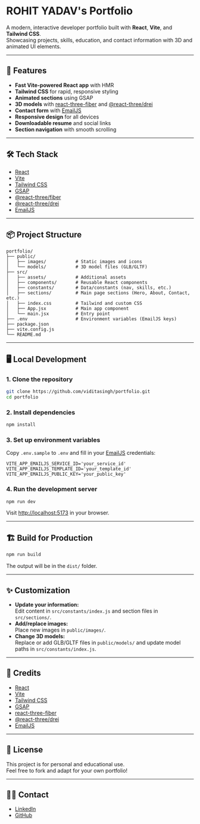 # ROHIT YADAV's Portfolio

A modern, interactive developer portfolio built with **React**, **Vite**, and **Tailwind CSS**.  
Showcasing projects, skills, education, and contact information with 3D and animated UI elements.

---

## 🚀 Features

- **Fast Vite-powered React app** with HMR
- **Tailwind CSS** for rapid, responsive styling
- **Animated sections** using GSAP
- **3D models** with [react-three-fiber](https://docs.pmnd.rs/react-three-fiber/getting-started/introduction) and [@react-three/drei](https://github.com/pmndrs/drei)
- **Contact form** with [EmailJS](https://www.emailjs.com/)
- **Responsive design** for all devices
- **Downloadable resume** and social links
- **Section navigation** with smooth scrolling

---

## 🛠️ Tech Stack

- [React](https://react.dev/)
- [Vite](https://vitejs.dev/)
- [Tailwind CSS](https://tailwindcss.com/)
- [GSAP](https://greensock.com/gsap/)
- [@react-three/fiber](https://docs.pmnd.rs/react-three-fiber/getting-started/introduction)
- [@react-three/drei](https://github.com/pmndrs/drei)
- [EmailJS](https://www.emailjs.com/)

---

## 📦 Project Structure

```
portfolio/
├── public/
│   ├── images/           # Static images and icons
│   └── models/           # 3D model files (GLB/GLTF)
├── src/
│   ├── assets/           # Additional assets
│   ├── components/       # Reusable React components
│   ├── constants/        # Data/constants (nav, skills, etc.)
│   ├── sections/         # Main page sections (Hero, About, Contact, etc.)
│   ├── index.css         # Tailwind and custom CSS
│   ├── App.jsx           # Main app component
│   └── main.jsx          # Entry point
├── .env                  # Environment variables (EmailJS keys)
├── package.json
├── vite.config.js
└── README.md
```

---

## 🖥️ Local Development

### 1. **Clone the repository**
```sh
git clone https://github.com/viditasingh/portfolio.git
cd portfolio
```

### 2. **Install dependencies**
```sh
npm install
```

### 3. **Set up environment variables**

Copy `.env.sample` to `.env` and fill in your [EmailJS](https://www.emailjs.com/) credentials:
```
VITE_APP_EMAILJS_SERVICE_ID='your_service_id'
VITE_APP_EMAILJS_TEMPLATE_ID='your_template_id'
VITE_APP_EMAILJS_PUBLIC_KEY='your_public_key'
```

### 4. **Run the development server**
```sh
npm run dev
```
Visit [http://localhost:5173](http://localhost:5173) in your browser.

---

## 🏗️ Build for Production

```sh
npm run build
```
The output will be in the `dist/` folder.

---

## ✨ Customization

- **Update your information:**  
  Edit content in `src/constants/index.js` and section files in `src/sections/`.
- **Add/replace images:**  
  Place new images in `public/images/`.
- **Change 3D models:**  
  Replace or add GLB/GLTF files in `public/models/` and update model paths in `src/constants/index.js`.

---

## 📝 Credits

- [React](https://react.dev/)
- [Vite](https://vitejs.dev/)
- [Tailwind CSS](https://tailwindcss.com/)
- [GSAP](https://greensock.com/gsap/)
- [react-three-fiber](https://docs.pmnd.rs/react-three-fiber/getting-started/introduction)
- [@react-three/drei](https://github.com/pmndrs/drei)
- [EmailJS](https://www.emailjs.com/)

---

## 📄 License

This project is for personal and educational use.  
Feel free to fork and adapt for your own portfolio!

---

## 🙋‍♀️ Contact

- [LinkedIn](https://linkedin.com/in/vidita-singh)
- [GitHub](https://github.com/viditasingh)